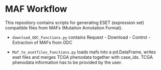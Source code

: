 # MAF Workflow

This repository contains scripts for generating ESET (expression set) compatible files from MAFs (Mutation Annotation Format).


* `download_GDC_Functions.py` contains Request - Download - Control - Extraction of MAFs from GDC


* `Maf_to_esetfiles_Functions.py` loads mafs into a pd.DataFrame, writes eset files and merges TCGA phenodata together with case_ids. TCGA phenodata information has to be provided by the user.
